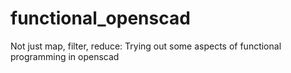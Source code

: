 # functional_openscad
Not just map, filter, reduce: Trying out some aspects of functional programming in openscad
